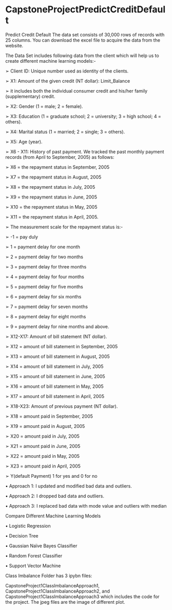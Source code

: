 # CapstoneProjectPredictCreditDefault
Predict Credit Default
The data set consists of 
30,000 rows of records with 25 columns. You can download the excel file to acquire the data from the website. 
 
The Data Set includes following data from the client which will help us to create different machine learning models:- 

➢ Client ID: Unique number used as identity of the clients. 

➢ X1: Amount of the given credit (NT dollar): Limit_Balance 

➢ it includes both the individual consumer credit and his/her family (supplementary) credit. 

➢ X2: Gender (1 = male; 2 = female).  

➢ X3: Education (1 = graduate school; 2 = university; 3 = high school; 4 = others).  

➢ X4: Marital status (1 = married; 2 = single; 3 = others).  

➢ X5: Age (year).  

➢ X6 - X11: History of past payment. We tracked the past monthly payment records (from April to September, 2005) as follows:  

➢ X6 = the repayment status in September, 2005  

➢ X7 = the repayment status in August, 2005 

➢ X8 = the repayment status in July, 2005 

➢ X9 = the repayment status in June, 2005 

➢ X10 = the repayment status in May, 2005 

➢ X11 = the repayment status in April, 2005. 

➢ The measurement scale for the repayment status is:- 

➢ -1 = pay duly 

➢ 1 = payment delay for one month 

➢ 2 = payment delay for two months 

➢ 3 = payment delay for three months 

➢ 4 = payment delay for four months 

➢ 5 = payment delay for five months 

➢ 6 = payment delay for six months 

➢ 7 = payment delay for seven months 

➢ 8 = payment delay for eight months 

➢ 9 = payment delay for nine months and above.  

➢ X12-X17: Amount of bill statement (NT dollar).  

➢ X12 = amount of bill statement in September, 2005 

➢ X13 = amount of bill statement in August, 2005 

➢ X14 = amount of bill statement in July, 2005 

➢ X15 = amount of bill statement in June, 2005 

➢ X16 = amount of bill statement in May, 2005  

➢ X17 = amount of bill statement in April, 2005 

➢ X18-X23: Amount of previous payment (NT dollar). 

➢ X18 = amount paid in September, 2005 

➢ X19 = amount paid in August, 2005 

➢ X20 = amount paid in July, 2005 

➢ X21 = amount paid in June, 2005 

➢ X22 = amount paid in May, 2005 

➢ X23 = amount paid in April, 2005 

➢ Y(default Payment) 1 for yes and 0 for no


• Approach 1: I updated and modified bad data and outliers. 

• Approach 2: I dropped bad data and outliers. 

• Approach 3: I replaced bad data with mode value and outliers with median

Compare Different Machine Learning Models 

• Logistic Regression 

• Decision Tree 

• Gaussian Naïve Bayes Classifier 

• Random Forest Classifier 

• Support Vector Machine

Class Imbalance Folder has 3 ipybn files:

CapstoneProject1ClassImbalanceApproach1, CapstoneProject1ClassImbalanceApproach2, and CapstoneProject1ClassImbalanceApproach3 which includes the code for the project. The jpeg files are the image of different plot.
